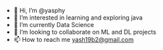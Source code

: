 - 👋 Hi, I’m @yasphy
- 👀 I’m interested in learning and exploring java
- 🌱 I’m currently Data Science
- 💞️ I’m looking to collaborate on ML and DL projects
- 📫 How to reach me yash19b2@gmail.com

<!---
yasphy/yasphy is a ✨ special ✨ repository because its `README.md` (this file) appears on your GitHub profile.
You can click the Preview link to take a look at your changes.
--->
